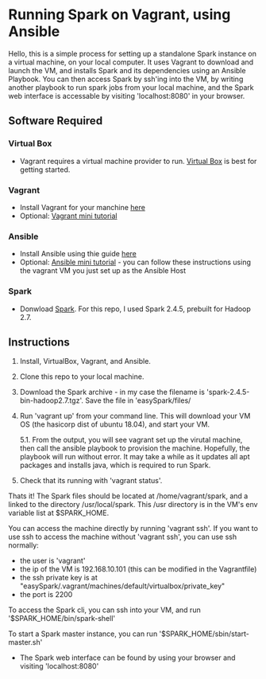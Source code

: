 # Running Spark on Vagrant, using Ansible

Hello, this is a simple process for setting up a standalone Spark instance on a virtual machine, on your local computer. It uses Vagrant to download and launch the VM, and installs Spark and its dependencies using an Ansible Playbook. You can then access Spark by ssh'ing into the VM, by writing another playbook to run spark jobs from your local machine, and the Spark web interface is accessable by visiting 'localhost:8080' in your browser.

## Software Required

### Virtual Box
- Vagrant requires a virtual machine provider to run. [Virtual Box](https://www.virtualbox.org/) is best for getting started.  

### Vagrant
- Install Vagrant for your manchine [here](https://www.vagrantup.com/downloads.html)
- Optional: [Vagrant mini tutorial](https://www.vagrantup.com/intro/getting-started/index.html)

### Ansible
- Install Ansible using thie guide [here](https://docs.ansible.com/ansible/latest/installation_guide/intro_installation.html)
- Optional: [Ansible mini tutorial](https://www.digitalocean.com/community/tutorials/how-to-use-ansible-to-install-and-set-up-apache-on-ubuntu-18-04) - you can follow these instructions using the vagrant VM you just set up as the Ansible Host
  
### Spark
- Donwload [Spark](https://spark.apache.org/downloads.html). For this repo, I used Spark 2.4.5, prebuilt for Hadoop 2.7.

## Instructions

1. Install, VirtualBox, Vagrant, and Ansible.
2. Clone this repo to your local machine. 
3. Download the Spark archive - in my case the filename is 'spark-2.4.5-bin-hadoop2.7.tgz'. Save the file in 'easySpark/files/
4. Run 'vagrant up' from your command line. This will download your VM OS (the hasicorp dist of ubuntu 18.04), and start your VM. 
    
    5.1. From the output, you will see vagrant set up the virutal machine, then call the ansible playbook to provision the machine. Hopefully, the playbook will run without error. It may take a while as it updates all apt packages and installs java, which is required to run Spark.
5. Check that its running with 'vagrant status'.


Thats it! The Spark files should be located at /home/vagrant/spark, and a linked to the directory /usr/local/spark. This /usr directory is in the VM's env variable list at $SPARK_HOME.

 You can access the machine directly by running 'vagrant ssh'. If you want to use ssh to access the machine without 'vagrant ssh', you can use ssh normally:
- the user is 'vagrant'
- the ip of the VM is 192.168.10.101 (this can be modified in the Vagrantfile)
- the ssh private key is at "easySpark/.vagrant/machines/default/virtualbox/private_key" 
- the port is 2200

To access the Spark cli, you can ssh into your VM, and run '$SPARK_HOME/bin/spark-shell'

To start a Spark master instance, you can run '$SPARK_HOME/sbin/start-master.sh'
- The Spark web interface can be found by using your browser and visiting 'localhost:8080'
